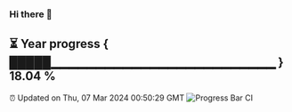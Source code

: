 ### Hi there 👋
⏳ Year progress { █████▁▁▁▁▁▁▁▁▁▁▁▁▁▁▁▁▁▁▁▁▁▁▁▁▁ } 18.04 %
---
⏰ Updated on Thu, 07 Mar 2024 00:50:29 GMT
![Progress Bar CI](https://github.com/liununu/liununu/workflows/Progress%20Bar%20CI/badge.svg)
